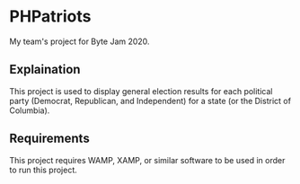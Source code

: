 # PHPatriots
My team's project for Byte Jam 2020. 
## Explaination
This project is used to display general election results for each political party (Democrat, Republican, and Independent) for a state (or the District of Columbia). 
## Requirements
This project requires WAMP, XAMP, or similar software to be used in order to run this project.
